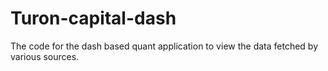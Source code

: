 # Turon-capital-dash
The code for the dash based quant application to view the data fetched by various sources.
